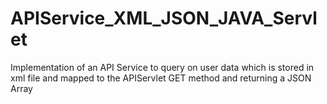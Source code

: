 # APIService_XML_JSON_JAVA_Servlet
Implementation of an API Service to query on user data which is stored in xml file and mapped to the APIServlet GET method and returning a JSON Array 
